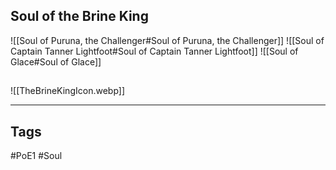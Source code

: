 ## Soul of the Brine King
![[Soul of Puruna, the Challenger#Soul of Puruna, the Challenger]]
![[Soul of Captain Tanner Lightfoot#Soul of Captain Tanner Lightfoot]]
![[Soul of Glace#Soul of Glace]]

##
![[TheBrineKingIcon.webp]]

---
## Tags
#PoE1 
#Soul